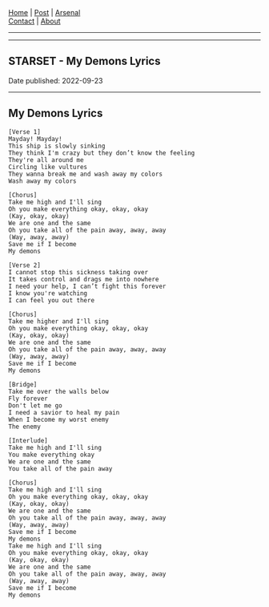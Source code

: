 <nav>
<a href="../INDEX.html">Home</a>
|
<a href="../POST.html">Post</a>
|
<a href="../ARSENAL.html">Arsenal</a>
<nav class="div-right">
<a href="../CONTACT.html">Contact</a>
|
<a href="../ABOUT.html">About</a>
</nav>
</header>
<hr><hr>
<main>
<!-- Your Content Start After This Line -->


# STARSET - My Demons Lyrics

Date published: 2022-09-23

---

## My Demons Lyrics

```
[Verse 1]
Mayday! Mayday!
This ship is slowly sinking
They think I'm crazy but they don’t know the feeling
They're all around me
Circling like vultures
They wanna break me and wash away my colors
Wash away my colors

[Chorus]
Take me high and I'll sing
Oh you make everything okay, okay, okay
(Kay, okay, okay)
We are one and the same
Oh you take all of the pain away, away, away
(Way, away, away)
Save me if I become
My demons

[Verse 2]
I cannot stop this sickness taking over
It takes control and drags me into nowhere
I need your help, I can’t fight this forever
I know you're watching
I can feel you out there

[Chorus]
Take me higher and I'll sing
Oh you make everything okay, okay, okay
(Kay, okay, okay)
We are one and the same
Oh you take all of the pain away, away, away
(Way, away, away)
Save me if I become
My demons

[Bridge]
Take me over the walls below
Fly forever
Don't let me go
I need a savior to heal my pain
When I become my worst enemy
The enemy

[Interlude]
Take me high and I'll sing
You make everything okay
We are one and the same
You take all of the pain away

[Chorus]
Take me high and I'll sing
Oh you make everything okay, okay, okay
(Kay, okay, okay)
We are one and the same
Oh you take all of the pain away, away, away
(Way, away, away)
Save me if I become
My demons
Take me high and I'll sing
Oh you make everything okay, okay, okay
(Kay, okay, okay)
We are one and the same
Oh you take all of the pain away, away, away
(Way, away, away)
Save me if I become
My demons
```
